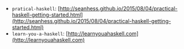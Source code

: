 - `pratical-haskell`: [http://seanhess.github.io/2015/08/04/practical-haskell-getting-started.html](http://seanhess.github.io/2015/08/04/practical-haskell-getting-started.html)
- `learn-you-a-haskell`: [http://learnyouahaskell.com](http://learnyouahaskell.com)
